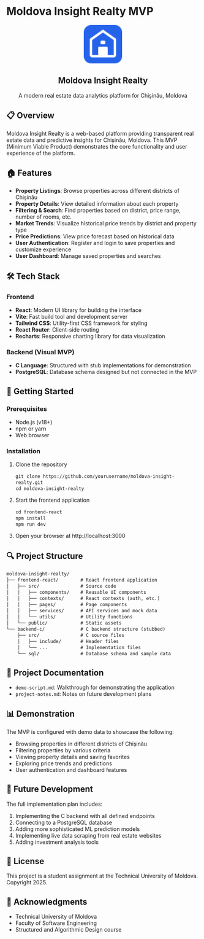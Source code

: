 # Moldova Insight Realty MVP

<div align="center">
  <img src="frontend-react/public/favicon.svg" alt="Moldova Insight Realty Logo" width="100" />
  <h2>Moldova Insight Realty</h2>
  <p>A modern real estate data analytics platform for Chișinău, Moldova</p>
</div>

## 📋 Overview

Moldova Insight Realty is a web-based platform providing transparent real estate data and predictive insights for Chișinău, Moldova. This MVP (Minimum Viable Product) demonstrates the core functionality and user experience of the platform.

## 🏠 Features

- **Property Listings**: Browse properties across different districts of Chișinău
- **Property Details**: View detailed information about each property
- **Filtering & Search**: Find properties based on district, price range, number of rooms, etc.
- **Market Trends**: Visualize historical price trends by district and property type
- **Price Predictions**: View price forecast based on historical data
- **User Authentication**: Register and login to save properties and customize experience
- **User Dashboard**: Manage saved properties and searches

## 🛠️ Tech Stack

### Frontend
- **React**: Modern UI library for building the interface
- **Vite**: Fast build tool and development server
- **Tailwind CSS**: Utility-first CSS framework for styling
- **React Router**: Client-side routing
- **Recharts**: Responsive charting library for data visualization

### Backend (Visual MVP)
- **C Language**: Structured with stub implementations for demonstration
- **PostgreSQL**: Database schema designed but not connected in the MVP

## 🚀 Getting Started

### Prerequisites
- Node.js (v18+)
- npm or yarn
- Web browser

### Installation

1. Clone the repository
   ```
   git clone https://github.com/yourusername/moldova-insight-realty.git
   cd moldova-insight-realty
   ```

2. Start the frontend application
   ```
   cd frontend-react
   npm install
   npm run dev
   ```

3. Open your browser at http://localhost:3000

## 🔍 Project Structure

```
moldova-insight-realty/
├── frontend-react/        # React frontend application
│   ├── src/               # Source code
│   │   ├── components/    # Reusable UI components
│   │   ├── contexts/      # React contexts (auth, etc.)
│   │   ├── pages/         # Page components
│   │   ├── services/      # API services and mock data
│   │   └── utils/         # Utility functions
│   └── public/            # Static assets
└── backend-c/             # C backend structure (stubbed)
    ├── src/               # C source files
    │   ├── include/       # Header files
    │   └── ...            # Implementation files
    └── sql/               # Database schema and sample data
```

## 📝 Project Documentation

- `demo-script.md`: Walkthrough for demonstrating the application
- `project-notes.md`: Notes on future development plans

## 📊 Demonstration

The MVP is configured with demo data to showcase the following:
- Browsing properties in different districts of Chișinău
- Filtering properties by various criteria
- Viewing property details and saving favorites
- Exploring price trends and predictions
- User authentication and dashboard features

## 🔮 Future Development

The full implementation plan includes:
1. Implementing the C backend with all defined endpoints
2. Connecting to a PostgreSQL database
3. Adding more sophisticated ML prediction models
4. Implementing live data scraping from real estate websites
5. Adding investment analysis tools

## 📄 License

This project is a student assignment at the Technical University of Moldova. Copyright 2025.

## 🙏 Acknowledgments

- Technical University of Moldova
- Faculty of Software Engineering
- Structured and Algorithmic Design course
